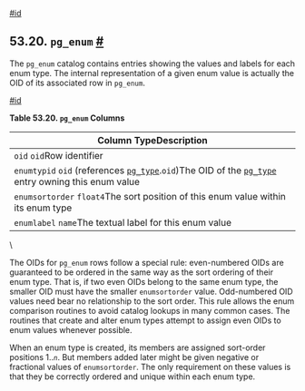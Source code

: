 [#id](#CATALOG-PG-ENUM)

## 53.20. `pg_enum` [#](#CATALOG-PG-ENUM)



The `pg_enum` catalog contains entries showing the values and labels for each enum type. The internal representation of a given enum value is actually the OID of its associated row in `pg_enum`.

[#id](#id-1.10.4.22.4)

**Table 53.20. `pg_enum` Columns**

| Column TypeDescription                                                                                                                              |
| --------------------------------------------------------------------------------------------------------------------------------------------------- |
| `oid` `oid`Row identifier                                                                                                                           |
| `enumtypid` `oid` (references [`pg_type`](catalog-pg-type).`oid`)The OID of the [`pg_type`](catalog-pg-type) entry owning this enum value |
| `enumsortorder` `float4`The sort position of this enum value within its enum type                                                                   |
| `enumlabel` `name`The textual label for this enum value                                                                                             |

\


The OIDs for `pg_enum` rows follow a special rule: even-numbered OIDs are guaranteed to be ordered in the same way as the sort ordering of their enum type. That is, if two even OIDs belong to the same enum type, the smaller OID must have the smaller `enumsortorder` value. Odd-numbered OID values need bear no relationship to the sort order. This rule allows the enum comparison routines to avoid catalog lookups in many common cases. The routines that create and alter enum types attempt to assign even OIDs to enum values whenever possible.

When an enum type is created, its members are assigned sort-order positions 1..*`n`*. But members added later might be given negative or fractional values of `enumsortorder`. The only requirement on these values is that they be correctly ordered and unique within each enum type.